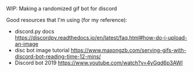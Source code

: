WIP: Making a randomized gif bot for discord

Good resources that I'm using (for my reference):
- discord.py docs https://discordpy.readthedocs.io/en/latest/faq.html#how-do-i-upload-an-image
- disc bot image tutorial https://www.maxongzb.com/serving-gifs-with-discord-bot-reading-time-12-mins/
- Discord bot 2019 https://www.youtube.com/watch?v=4yGqd6p3AWI
